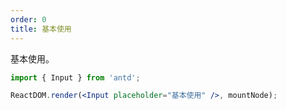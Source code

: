 ```yaml
---
order: 0
title: 基本使用
---
```


基本使用。

````jsx
import { Input } from 'antd';

ReactDOM.render(<Input placeholder="基本使用" />, mountNode);
````

